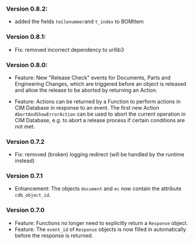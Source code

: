 ### Version 0.8.2:
- added the fields `teilenummer`and `t_index` to BOMItem

### Version 0.8.1:
- Fix: removed incorrect dependency to urllib3

### Version 0.8.0:

- Feature: New "Release Check" events for Documents, Parts and Engineering Changes, which are triggered before an object is released and allow the release to be aborted by returning an Action.

- Feature: Actions can be returned by a Function to perform actions in CIM Database in response to an event. The first new Action `AbortAndShowErrorAction` can be used to abort the current operation in CIM Database, e.g. to abort a release process if certain conditions are not met.


### Version 0.7.2
- Fix: removed (broken) logging redirect (will be handled by the runtime instead)

### Version 0.7.1
- Enhancement: The objects `document` and `ec` now contain the attribute `cdb_object_id`.

### Version 0.7.0
- Feature: Functions no longer need to explicitly return a `Response` object.
- Feature: The `event_id` of `Response` objects is now filled in automatically before the response is returned.
